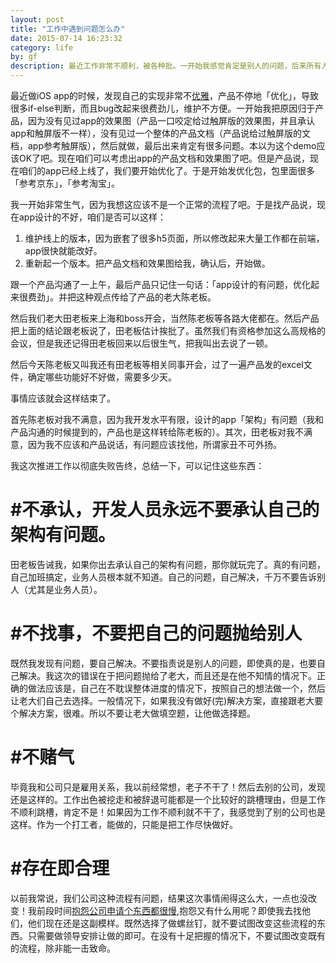 ```yaml
---
layout: post
title: "工作中遇到问题怎么办"
date: 2015-07-14 16:23:32
category: life
by: gf
description: 最近工作非常不顺利，被各种批。一开始我感觉肯定是别人的问题，后来所有人都说我这里有问题的时候，我发现，我自己确实有问题。
---
```

最近做iOS app的时候，发现自己的实现非常不[优雅](https://ruby-china.org/topics/6416)，产品不停地「优化」，导致很多if-else判断，而且bug改起来很费劲儿，维护不方便。一开始我把原因归于产品，因为没有见过app的效果图（产品一口咬定给过触屏版的效果图，并且承认app和触屏版不一样），没有见过一个整体的产品文档（产品说给过触屏版的文档，app参考触屏版），然后就做，最后出来肯定有很多问题。本以为这个demo应该OK了吧。现在咱们可以考虑出app的产品文档和效果图了吧。但是产品说，现在咱们的app已经上线了，我们要开始优化了。于是开始发优化包，包里面很多「参考京东」，「参考淘宝」。

我一开始非常生气，因为我想这应该不是一个正常的流程了吧。于是找产品说，现在app设计的不好，咱们是否可以这样：

1. 维护线上的版本，因为嵌套了很多h5页面，所以修改起来大量工作都在前端，app很快就能改好。
2. 重新起一个版本。把产品文档和效果图给我，确认后，开始做。

跟一个产品沟通了一上午，最后产品只记住一句话：「app设计的有问题，优化起来很费劲」。并把这种观点传给了产品的老大陈老板。

然后我们老大田老板来上海和boss开会，当然陈老板等各路大佬都在。然后产品把上面的结论跟老板说了，田老板估计挨批了。虽然我们有资格参加这么高规格的会议，但是我还记得田老板回来以后很生气，把我叫出去说了一顿。

然后今天陈老板又叫我还有田老板等相关同事开会，过了一遍产品发的excel文件，确定哪些功能好不好做，需要多少天。

事情应该就会这样结束了。

首先陈老板对我不满意，因为我开发水平有限，设计的app「架构」有问题（我和产品沟通的时候提到的，产品也是这样转给陈老板的）。其次，田老板对我不满意，因为我不应该和产品说话，有问题应该找他，所谓家丑不可外扬。

我这次推进工作以彻底失败告终，总结一下，可以记住这些东西：

#  #不承认，开发人员永远不要承认自己的架构有问题。
田老板告诫我，如果你出去承认自己的架构有问题，那你就玩完了。真的有问题，自己加班搞定，业务人员根本就不知道。自己的问题，自己解决，千万不要告诉别人（尤其是业务人员）。

#  #不找事，不要把自己的问题抛给别人
既然我发现有问题，要自己解决。不要指责说是别人的问题，即使真的是，也要自己解决。我这次的错误在于把问题抛给了老大，而且还是在他不知情的情况下。正确的做法应该是，自己在不耽误整体进度的情况下，按照自己的想法做一个，然后让老大们自己去选择。一般情况下，如果我没有做好(完)解决方案，直接跟老大要个解决方案，很难。所以不要让老大做填空题，让他做选择题。


#  #不赌气
毕竟我和公司只是雇用关系，我以前经常想，老子不干了！然后去别的公司，发现还是这样的。工作出色被挖走和被辞退可能都是一个比较好的跳槽理由，但是工作不顺利跳槽，肯定不是！如果因为工作不顺利就不干了，我感觉到了别的公司也是这样。作为一个打工者，能做的，只能是把工作尽快做好。

#  #存在即合理
以前我常说，我们公司这种流程有问题，结果这次事情闹得这么大，一点也没改变！我前段时间[抱怨公司申请个东西都很慢](http://www.gfzj.us/tech/2015/06/27/fuck-big-company.html),抱怨又有什么用呢？即使我去找他们，他们现在还是这副模样。既然选择了做螺丝钉，就不要试图改变这些流程的东西。只需要做领导安排让做的即可。在没有十足把握的情况下，不要试图改变既有的流程，除非能一击致命。
